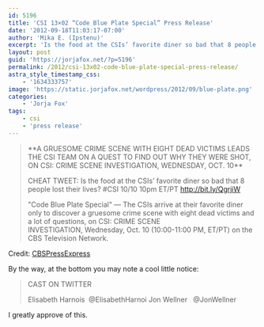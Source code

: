 ```yaml
---
id: 5196
title: 'CSI 13×02 “Code Blue Plate Special” Press Release'
date: '2012-09-18T11:03:17-07:00'
author: 'Mika E. (Ipstenu)'
excerpt: 'Is the food at the CSIs’ favorite diner so bad that 8 people lost their lives?'
layout: post
guid: 'https://jorjafox.net/?p=5196'
permalink: /2012/csi-13x02-code-blue-plate-special-press-release/
astra_style_timestamp_css:
    - '1634333757'
image: 'https://static.jorjafox.net/wordpress/2012/09/blue-plate.png'
categories:
    - 'Jorja Fox'
tags:
    - csi
    - 'press release'
---
```


<blockquote>**A GRUESOME CRIME SCENE WITH EIGHT DEAD VICTIMS LEADS THE CSI TEAM ON A QUEST TO FIND OUT WHY THEY WERE SHOT, ON CSI: CRIME SCENE INVESTIGATION, WEDNESDAY, OCT. 10**

CHEAT TWEET: Is the food at the CSIs’ favorite diner so bad that 8 people lost their lives? #CSI 10/10 10pm ET/PT http://bit.ly/QgrjiW

"Code Blue Plate Special" — The CSIs arrive at their favorite diner only to discover a gruesome crime scene with eight dead victims and a lot of questions, on CSI: CRIME SCENE INVESTIGATION, Wednesday, Oct. 10 (10:00-11:00 PM, ET/PT) on the CBS Television Network.</blockquote>
Credit: <a href="http://www.cbspressexpress.com/cbs-entertainment/releases/view?id=32949">CBSPressExpress</a>

By the way, at the bottom you may note a cool little notice:
<blockquote>CAST ON TWITTER

Elisabeth Harnois  @ElisabethHarnoi
Jon Wellner   @JonWellner</blockquote>
I greatly approve of this.
